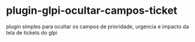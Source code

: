 # plugin-glpi-ocultar-campos-ticket
plugin simples para ocultar os campos de prioridade, urgencia e impacto da tela de tickets do glpi
